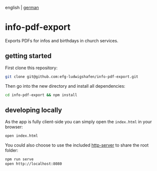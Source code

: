 english | [german](LIESMICH.md)

# info-pdf-export

Exports PDFs for infos and birthdays in church services.

## getting started

First clone this repository:

```bash
git clone git@github.com:efg-ludwigshafen/info-pdf-export.git
```

Then go into the new directory and install all dependencies:

```bash
cd info-pdf-export && npm install
```

## developing locally

As the app is fully client-side you can simply open the `index.html` in your browser:

```bash
open index.html
```

You could also choose to use the included [http-server](https://github.com/indexzero/http-server)
to share the root folder:

```bash
npm run serve
open http://localhost:8080
```